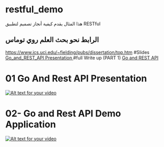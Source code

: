# restful_demo
هذا المثال  يقدم كيفية أنجاز تصميم لتطبيق RESTful
## الرابط نحو بحث العلم روي توماس
https://www.ics.uci.edu/~fielding/pubs/dissertation/top.htm
#Slides
<a href="https://github.com/harchaoui/restful_demo/blob/master/go%20and%20rest%20API_%20Slides.pdf" > Go_and_REST_API Presentation </a>
#full Write up (PART 1)
<a href="https://github.com/harchaoui/restful_demo/blob/master/go%20and%20rest%20API_Writeup_01.pdf" > Go and REST API </a>

# 01 Go And Rest API Presentation
[![Alt text for your video]()](https://www.youtube.com/embed/kb-6MyFSzLs)

# 02- Go and Rest API Demo Application
[![Alt text for your video]()](https://www.youtube.com/embed/R9iiBJZgsb0)
